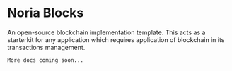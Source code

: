 # Noria Blocks

An open-source blockchain implementation template. This acts as a starterkit for any application which requires application of blockchain in its transactions management.

`More docs coming soon...`